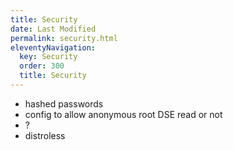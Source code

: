 ```yaml
---
title: Security
date: Last Modified 
permalink: security.html
eleventyNavigation:
  key: Security
  order: 300
  title: Security
---
```


- hashed passwords
- config to allow anonymous root DSE read or not
- ?
- distroless